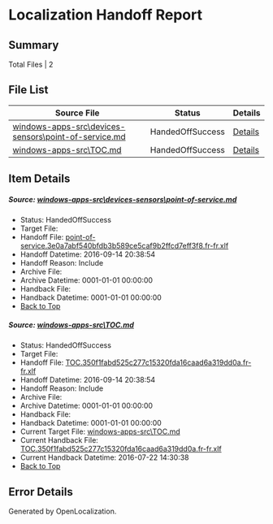 # <a name='report-top'></a> Localization Handoff Report

## Summary
 Total Files | 2

## File List
 Source File | Status | Details 
 ----------- | ------ | ------- 
 [windows-apps-src\devices-sensors\point-of-service.md](https://github.com/Microsoft/windows-apps/blob/e28134c21654c957c9d9b70fa7edef49419998b9/windows-apps-src/devices-sensors/point-of-service.md) | HandedOffSuccess | [Details](#0db6e9dbc8b2c1a7ab01e65cb750b47c278ce1c03401)
 [windows-apps-src\TOC.md](https://github.com/Microsoft/windows-apps/blob/e28134c21654c957c9d9b70fa7edef49419998b9/windows-apps-src/TOC.md) | HandedOffSuccess | [Details](#cd48affc280f2a18ea3cb04600b7709218c4b5038004)

## Item Details
##### <a name='0db6e9dbc8b2c1a7ab01e65cb750b47c278ce1c03401'></a> Source: [windows-apps-src\devices-sensors\point-of-service.md](https://github.com/Microsoft/windows-apps/blob/e28134c21654c957c9d9b70fa7edef49419998b9/windows-apps-src/devices-sensors/point-of-service.md)
* Status: HandedOffSuccess
* Target File: 
* Handoff File: [point-of-service.3e0a7abf540bfdb3b589ce5caf9b2ffcd7eff3f8.fr-fr.xlf](https://github.com/Microsoft/WDG.handoff/blob/da7f1f2a45fd050862edfbd7305725b9bec4ad11/ol-handoff/Microsoft/windows-apps.fr-fr/master/point-of-service.3e0a7abf540bfdb3b589ce5caf9b2ffcd7eff3f8.fr-fr.xlf)
* Handoff Datetime: 2016-09-14 20:38:54
* Handoff Reason: Include
* Archive File: 
* Archive Datetime: 0001-01-01 00:00:00
* Handback File: 
* Handback Datetime: 0001-01-01 00:00:00
* [Back to Top](#report-top)

##### <a name='cd48affc280f2a18ea3cb04600b7709218c4b5038004'></a> Source: [windows-apps-src\TOC.md](https://github.com/Microsoft/windows-apps/blob/e28134c21654c957c9d9b70fa7edef49419998b9/windows-apps-src/TOC.md)
* Status: HandedOffSuccess
* Target File: 
* Handoff File: [TOC.350f1fabd525c277c15320fda16caad6a319dd0a.fr-fr.xlf](https://github.com/Microsoft/WDG.handoff/blob/da7f1f2a45fd050862edfbd7305725b9bec4ad11/ol-handoff/Microsoft/windows-apps.fr-fr/master/TOC.350f1fabd525c277c15320fda16caad6a319dd0a.fr-fr.xlf)
* Handoff Datetime: 2016-09-14 20:38:54
* Handoff Reason: Include
* Archive File: 
* Archive Datetime: 0001-01-01 00:00:00
* Handback File: 
* Handback Datetime: 0001-01-01 00:00:00
* Current Target File: [windows-apps-src\TOC.md](https://github.com/Microsoft/windows-apps.fr-fr/blob/402eb0dc49711783fdbd768a93aa5456388b34d9/windows-apps-src/TOC.md)
* Current Handback File: [TOC.350f1fabd525c277c15320fda16caad6a319dd0a.fr-fr.xlf](https://github.com/Microsoft/WDG.handback/blob/e8019a4155f189676550d9d336a37921a9040b0d/ol-handback/Microsoft/windows-apps.fr-fr/master/TOC.350f1fabd525c277c15320fda16caad6a319dd0a.fr-fr.xlf)
* Current Handback Datetime: 2016-07-22 14:30:38
* [Back to Top](#report-top)


## Error Details

Generated by OpenLocalization.
